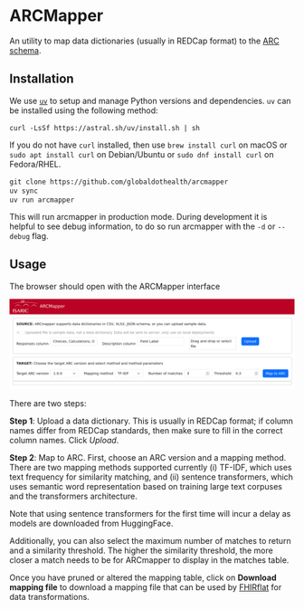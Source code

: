 # ARCMapper

An utility to map data dictionaries (usually in REDCap format) to the [ARC
schema](https://github.com/ISARICResearch/DataPlatform).

## Installation

We use [`uv`](https://docs.astral.sh/uv/getting-started/installation/)
to setup and manage Python versions and dependencies. `uv` can be
installed using the following method:
```shell
curl -LsSf https://astral.sh/uv/install.sh | sh
```
If you do not have `curl` installed, then use `brew install curl` on
macOS or `sudo apt install curl` on Debian/Ubuntu or `sudo dnf install
curl` on Fedora/RHEL.

```shell
git clone https://github.com/globaldothealth/arcmapper
uv sync
uv run arcmapper
```

This will run arcmapper in production mode. During development it is helpful to
see debug information, to do so run arcmapper with the `-d` or `--debug` flag.

## Usage

The browser should open with the ARCMapper interface

![ARCmapper screenshot](images/arcmapper-screenshot.png)

There are two steps:

**Step 1**: Upload a data dictionary. This is usually in REDCap format; if
column names differ from REDCap standards, then make sure to fill in the
correct column names. Click *Upload*.

**Step 2**: Map to ARC. First, choose an ARC version and a mapping method.
There are two mapping methods supported currently (i) TF-IDF, which uses text
frequency for similarity matching, and (ii) sentence transformers, which uses
semantic word representation based on training large text corpuses and the
transformers architecture.

Note that using sentence transformers for the first time will incur a delay
as models are downloaded from HuggingFace.

Additionally, you can also select the maximum number of matches to return and a
similarity threshold. The higher the similarity threshold, the more closer a
match needs to be for ARCmapper to display in the matches table.

Once you have pruned or altered the mapping table, click on **Download mapping
file** to download a mapping file that can be used by
[FHIRflat](https://fhirflat.readthedocs.io) for data transformations.
